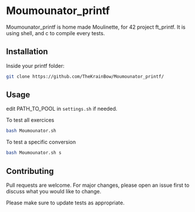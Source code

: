 # Moumounator_printf

Moumounator_printf is home made Moulinette, for 42 project ft_printf.
It is using shell, and c to compile every tests.

## Installation

Inside your printf folder:

```bash
git clone https://github.com/TheKrainBow/Moumounator_printf/
```

## Usage

edit PATH_TO_POOL in `settings.sh` if needed.

To test all exercices
```bash
bash Moumounator.sh
```

To test a specific conversion
```bash
bash Moumounator.sh s
```

## Contributing

Pull requests are welcome. For major changes, please open an issue first
to discuss what you would like to change.

Please make sure to update tests as appropriate.